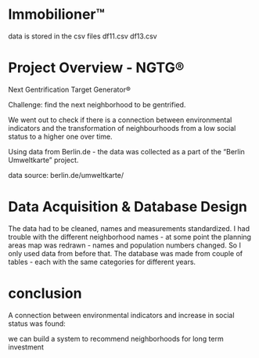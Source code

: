 # Immobilioner™

data is stored in the csv files
df11.csv
df13.csv

# Project Overview - NGTG®

Next Gentrification Target Generator®

Challenge: find the next neighborhood to be gentrified.

We went out to check if there is a connection between environmental indicators and the transformation of neighbourhoods from a low social status to a higher one over time.

Using data from Berlin.de - the data was collected as a part of the “Berlin Umweltkarte” project.

data source: berlin.de/umweltkarte/

# Data Acquisition & Database Design
The data had to be cleaned, names and measurements standardized.
I had trouble with the different neighborhood names - at some point the planning areas map was redrawn - names and population numbers changed.
So I only used data from before that.
The database was made from couple of tables - each with the same categories for different years.

# conclusion
A connection between environmental indicators and increase in social status was found:

we can build a system to recommend neighborhoods for long term investment
